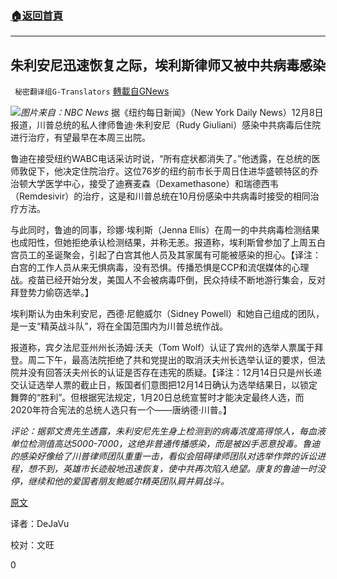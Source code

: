 ###  [:house:返回首頁](https://github.com/ourhimalayas/txt)
---

## 朱利安尼迅速恢复之际，埃利斯律师又被中共病毒感染
` 秘密翻译组G-Translators` [轉載自GNews](https://gnews.org/zh-hans/632905/)

![]()![](https://gnews-media-offload.s3.amazonaws.com/wp-content/uploads/2020/12/09151356/capture1-16.jpg)*图片来自：NBC News*
据《纽约每日新闻》（New York Daily News）12月8日报道，川普总统的私人律师鲁迪·朱利安尼（Rudy Giuliani）感染中共病毒后住院进行治疗，有望最早在本周三出院。

鲁迪在接受纽约WABC电话采访时说，“所有症状都消失了。”他透露，在总统的医师敦促下，他决定住院治疗。这位76岁的纽约前市长于周日住进华盛顿特区的乔治顿大学医学中心，接受了迪赛麦森（Dexamethasone）和瑞德西韦（Remdesivir）的治疗，这是和川普总统在10月份感染中共病毒时接受的相同治疗方法。

与此同时，鲁迪的同事，珍娜·埃利斯（Jenna Ellis）在周一的中共病毒检测结果也成阳性，但她拒绝承认检测结果，并称无恙。报道称，埃利斯曾参加了上周五白宫员工的圣诞聚会，引起了白宫其他人员及其家属有可能被感染的担心。【译注：白宫的工作人员从来无惧病毒，没有恐惧。传播恐惧是CCP和流氓媒体的心理战。疫苗已经开始分发，美国人不会被病毒吓倒，民众持续不断地游行集会，反对拜登势力偷窃选举。】

埃利斯认为由朱利安尼，西德·尼鲍威尔（Sidney Powell）和她自己组成的团队，是一支“精英战斗队”，将在全国范围内为川普总统作战。

报道称，宾夕法尼亚州州长汤姆·沃夫（Tom Wolf）认证了宾州的选举人票属于拜登。周二下午，最高法院拒绝了共和党提出的取消沃夫州长选举认证的要求，但法院并没有回答沃夫州长的认证是否存在违宪的质疑。【译注：12月14日只是州长递交认证选举人票的截止日，叛国者们意图把12月14日确认为选举结果日，以锁定舞弊的“胜利”。但根据宪法规定，1月20日总统宣誓时才能决定最终人选，而2020年符合宪法的总统人选只有一个——唐纳德·川普。】

*评论：据郭文贵先生透露，朱利安尼先生身上检测到的病毒浓度高得惊人，每血液单位检测值高达5000-7000，这绝非普通传播感染，而是被凶手恶意投毒。鲁迪的感染好像给了川普律师团队重重一击，看似会阻碍律师团队对选举作弊的诉讼进程，想不到，英雄市长迹般地迅速恢复，使中共再次陷入绝望。康复的鲁迪一时没停，继续和他的爱国者朋友鲍威尔精英团队肩并肩战斗。*

[原文](https://www.nydailynews.com/coronavirus/ny-covid-rudy-giuliani-jenna-ellis-20201208-udety2omf5fj5mfw2gmnr5yy6i-story.html)

译者：DeJaVu

校对：文旺

0
